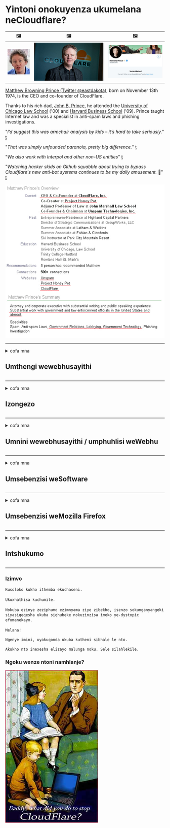 # Yintoni onokuyenza ukumelana neCloudflare?

| 🖼 | 🖼 | 🖼 |
| --- | --- | --- |
| ![](../image/matthew_prince_teen.jpg) | ![](../image/matthew_prince.jpg) | ![](../image/blockedbymatthewprince.jpg) |


[Matthew Browning Prince (Twitter @eastdakota)](https://twitter.com/eastdakota), born on November 13th 1974, is the CEO and co-founder of CloudFlare.

Thanks to his rich dad, [John B. Prince](http://web.archive.org/web/20081002173414/http://www.mufranchisee.com/article/453/), he attended the [University of Chicago Law School](https://en.wikipedia.org/wiki/University_of_Chicago_Law_School) ('00) and [Harvard Business School](https://en.wikipedia.org/wiki/Harvard_Business_School) ('09). Prince taught Internet law and was a specialist in anti-spam laws and phishing investigations.


"*I’d suggest this was armchair analysis by kids – it’s hard to take seriously.*" [t](https://www.theguardian.com/technology/2015/nov/19/cloudflare-accused-by-anonymous-helping-isis)

"*That was simply unfounded paranoia, pretty big difference.*"  [t](https://twitter.com/xxdesmus/status/992757936123359233)

"*We also work with Interpol and other non-US entities*" [t](https://twitter.com/eastdakota/status/1203028504184360960)

"*Watching hacker skids on Github squabble about trying to bypass Cloudflare's new anti-bot systems continues to be my daily amusement.* 🍿" [t](https://twitter.com/eastdakota/status/1273277839102656515)


![](../image/whoismp.jpg)

---


<details>
<summary>cofa mna

## Umthengi wewebhusayithi
</summary>


- Ukuba iwebhusayithi oyithandayo isebenzisa iCloudflare, baxelele ukuba bangasebenzisi iCloudflare.
  - Ukulila kumajelo onxibelelwano afana noFacebook, uReddit, uTwitter okanye uMastodon awenzi mahluko. [Izenzo zingaphezulu kunee-hashtag.](https://twitter.com/phyzonloop/status/1274132092490862594)
  - Zama ukunxibelelana nomnini webhusayithi ukuba ufuna ukuzenza uluncedo.

[Cloudflare watsho](https://github.com/Eloston/ungoogled-chromium/issues/783):
```
Sincoma ukuba ufikelele kubalawuli malunga neenkonzo ezithile okanye iisayithi ohlangane nazo kunye nokwabelana ngamava akho.
```

[Ukuba awuyiceli, umnini wewebhusayithi ngekhe ayazi le ngxaki.](../PEOPLE.md)

![](../image/liberapay.jpg)

[Umzekelo ophumelelayo](https://counterpartytalk.org/t/turn-off-cloudflare-on-counterparty-co-plz/164/5).<br>
Unengxaki? [Nyusa ilizwi lakho ngoku.](https://github.com/maraoz/maraoz.github.io/issues/1) Umzekelo ongezantsi.

```
Unceda nje ukunyanzeliswa kwamashishini kunye nokujonga ubuninzi.
https://codeberg.org/crimeflare/cloudflare-tor/src/branch/master/README.md
```

```
Iphepha lakho lewebhu lisemfihlakalweni-ngokuxhaphaza ngasese igadi ebiyelweyo ye-CloudFlare.
https://codeberg.org/crimeflare/cloudflare-tor/
```

- Thatha ixesha ufunde umgaqo-nkqubo wabucala wewebhusayithi.
  - ukuba iwebhusayithi ingemva kweCloudflare okanye iwebhusayithi isebenzisa iinkonzo ezixhumeke kwiCloudflare.

Kuya kufuneka ichaze ukuba yintoni "i-Cloudflare", kwaye ucele imvume yokwabelana ngedatha yakho neCloudflare. Ukusilela ukwenza njalo kuya kukhokelela ekwaphuleni ukuthembana kwaye iwebhusayithi ekuthethwa ngayo kufuneka ithintelwe.

[Umzekelo owamkelekileyo womgaqo-nkqubo wabucala ulapha](https://archive.is/bDlTz) ("Subprocessors" > "Entity Name")

```
Ndiyifundile imigaqo-nkqubo yakho yabucala kwaye andilifumani igama elithi Cloudflare.
Andifuni ukwabelana ngedatha nawe ukuba uyaqhubeka nokondla idatha yam kwiCloudflare.
https://codeberg.org/crimeflare/cloudflare-tor/
```

Lo ngumzekelo womgaqo-nkqubo wabucala ongenalo igama elithi Cloudflare.
[Liberland Jobs](https://archive.is/daKIr) [privacy policy](https://docsend.com/view/feiwyte):

![](../image/cfwontobey.jpg)

ICloudflare inomgaqo-nkqubo wabo wabucala.
[ICloudflare iyabathanda abantu abathandana nabantu.](https://www.reddit.com/r/GamerGhazi/comments/2s64fe/be_wary_reporting_to_cloudflare/)

Nanku umzekelo olungileyo wefom yokubhalisa kwiwebhusayithi.
I-AFAIK, iwebhusayithi zero yenza oku. Ngaba uza kubathemba?

```
Ngokucofa "Bhalisela i-XYZ", uyavuma ngokwemigaqo yethu yenkonzo kunye nengxelo yabucala.
Uyavuma ukwabelana ngedatha yakho neCloudflare kwaye uyavuma nengxelo yabucala ye-cloudflare.
Ukuba i-Cloudflare ivuza ulwazi lwakho okanye ayikuvumeli ukuba uqhagamshele kwiiseva zethu, ayilotyala lethu. [*]

[ Bhalisa ] [ Andivumi ]
```
[*] [PEOPLE.md](../PEOPLE.md)


- Zama ukungasebenzisi inkonzo yabo. Khumbula ukuba ujongwe yiCloudflare.
  - ["I'm in your TLS, sniffin' your passworz"](../image/iminurtls.jpg)

- Khangela enye iwebhusayithi. Kukho ezinye iindlela kunye namathuba kwi-intanethi!

- Qinisekisa abahlobo bakho ukuba basebenzise iTor yonke imihla.
  - Ukungaziwa kufuneka kube ngumgangatho we-intanethi evulekileyo!
  - [Qaphela ukuba iprojekthi yeTor ayiyithandi le projekthi.](../HISTORY.md)

</details>

------

<details>
<summary>cofa mna

## Izongezo
</summary>

- Ukuba isikhangeli sakho yiFirefox, iTrows Browser, okanye i-Ungoogled Chromium isebenzisa enye yezi zongezo zingezantsi.
  - Ukuba ufuna ukongeza olunye ulongezo olutsha buza malunga nalo kuqala.


| Igama | Umthuthukisi | Inkxaso | Unokuthintela | Unokwazisa | Chrome |
| -------- | -------- | -------- | -------- | -------- | -------- |
| [Bloku Cloudflaron MITM-Atakon](../subfiles/about.bcma.md) | #Addon | [ ? ](README.md) | **Ewe**     | **Ewe**     |  **Ewe** |
| [Ĉu ligoj estas vundeblaj al MITM-atako?](../subfiles/about.ismm.md) | #Addon | [ ? ](README.md) | Hayi     | **Ewe**     |  **Ewe** |
| [Ĉu ĉi tiuj ligoj blokos Tor-uzanton?](../subfiles/about.isat.md) | #Addon | [ ? ](README.md) | Hayi     | **Ewe**     |  **Ewe** |
| [Block Cloudflare MITM Attack](https://trac.torproject.org/projects/tor/attachment/ticket/24351/block_cloudflare_mitm_attack-1.0.14.1-an%2Bfx.xpi)<br>[**DELETED BY TOR PROJECT**](../HISTORY.md) | nullius | [ ? ](tool/block_cloudflare_mitm_fx), [Link](README.md) | **Ewe**     | **Ewe**     |  Hayi |
| [TPRB](http://34ahehcli3epmhbu2wbl6kw6zdfl74iyc4vg3ja4xwhhst332z3knkyd.onion/) | Sw | [ ? ](http://34ahehcli3epmhbu2wbl6kw6zdfl74iyc4vg3ja4xwhhst332z3knkyd.onion/) | **Ewe**     | **Ewe**     |  Hayi |
| [Detect Cloudflare](https://addons.mozilla.org/en-US/firefox/addon/detect-cloudflare/) | Frank Otto | [ ? ](https://github.com/traktofon/cf-detect) | Hayi     | **Ewe**     |  Hayi |
| [True Sight](https://addons.mozilla.org/en-US/firefox/addon/detect-cloudflare-plus/) | claustromaniac | [ ? ](https://github.com/claustromaniac/detect-cloudflare-plus) | Hayi     | **Ewe**     |  Hayi |
| [Which Cloudflare datacenter am I visiting?](https://addons.mozilla.org/en-US/firefox/addon/cf-pop/) | 依云 | [ ? ](https://github.com/lilydjwg/cf-pop) | Hayi     | **Ewe**     |  Hayi |


- "I-Decentraleyes" inokumisa unxibelelwano kwi "CDNJS (Cloudflare)".
  - Ithintela uninzi lwezicelo ekufikeleleni kwinethiwekhi, kwaye isebenza iifayile zasekhaya ukugcina iisayithi zingaphuli.
  - Umphuhlisi uphendule: "[very concerning indeed](https://github.com/Synzvato/decentraleyes/issues/236#issuecomment-352049501)", "[widespread usage severely centralizes the web](https://github.com/Synzvato/decentraleyes/issues/251#issuecomment-366752049)"

- [Unokususa okanye ungasithembi isatifikethi seCloudflare kwigunya lakho lesiqinisekiso (CA)](https://www.ssl.com/how-to/remove-root-certificate-firefox/)

</details>

------

<details>
<summary>cofa mna

## Umnini wewebhusayithi / umphuhlisi weWebhu
</summary>


![](../image/word_cloudflarefree.jpg)

- Sukusebenzisa isisombululo seCloudflare, ixesha.
  - Unokwenza ngcono kunoko, akunjalo? [Nantsi indlela yokususa umrhumo weCloudflare, iiplani, imimandla, okanye iiakhawunti.](https://support.cloudflare.com/hc/en-us/articles/200167776-Removing-subscriptions-plans-domains-or-accounts)

| 🖼 | 🖼 |
| --- | --- |
| ![](../image/htmlalertcloudflare.jpg) | ![](../image/htmlalertcloudflare2.jpg) |

- Ngaba ufuna abathengi abaninzi? Uyayazi into omawuyenze. Icebo "lingaphezulu komgca".
  - [Molo, ubhale "Sithatha imfihlo yakho ngokungathí sina" kodwa ndifumene "Impazamo 403 engavumelekanga iProxy engavumelekanga".](https://it.slashdot.org/story/19/02/19/0033255/stop-saying-we-take-your-privacy-and-security-seriously) Kutheni uvimba iTor Or VPN? [Kwaye kutheni uvimba ii-imeyile zethutyana?](http://nomdjgwjvyvlvmkolbyp3rocn2ld7fnlidlt2jjyotn3qqsvzs2gmuyd.onion/mail/)

![](../image/anonexist.jpg)

- Sebenzisa i-Cloudflare kuya kwandisa amathuba okuphuma. Ababhenkethi abakwazi ukufikelela kwiwebhusayithi yakho ukuba iseva yakho iphantsi okanye i-Cloudflare iphantsi.
  - [Ngaba ngokwenene ucinga ukuba iCloudflare ayikaze yehle?](https://www.ibtimes.com/cloudflare-down-not-working-sites-producing-504-gateway-timeout-errors-2618008) [Another](https://twitter.com/Jedduff/status/1097875615997399040) [sample](https://twitter.com/search?f=tweets&vertical=default&q=Cloudflare%20is%20having%20problems). [Need more](../PEOPLE.md)?

![](../image/cloudflareinternalerror.jpg)

- Usebenzisa i-Cloudflare ukumela "inkonzo ye-API" yakho, "isoftware yokuhlaziya isoftware" okanye "i-RSS feed" iya konakalisa umthengi wakho. Umthengi ukufownele wathi "andinakuphinda ndisebenzise i-API yakho", kwaye awazi ukuba kuqhubeka ntoni. I-Cloudflare inokuvala ngokuthe cwaka umthengi wakho. Ngaba ucinga ukuba kulungile?
  - Baninzi abathengi be-RSS kunye ne-RSS yokufunda online. Kutheni upapasha ukutya kwe-RSS ukuba awubavumeli abantu ukuba babhalise?

![](../image/rssfeedovercf.jpg)

- Ngaba uyasidinga isiqinisekiso seHTTPS? Sebenzisa "Masibethele ngokufihlakeleyo" okanye uyithenge kwinkampani ye-CA.

- Ngaba ufuna i-DNS server? Ngaba awunakucwangcisa iserver yakho? Njani ngabo: [Hurricane Electric Free DNS](https://dns.he.net/), [Dyn.com](https://dyn.com/dns/), [1984 Hosting](https://www.1984hosting.com/), [Afraid.Org (Ulawulo cima iakhawunti yakho ukuba usebenzisa iTOR)](https://freedns.afraid.org/)

- Ukhangela inkonzo yokubamba? Simahla kuphela? Njani ngabo: [Onion Service](http://vww6ybal4bd7szmgncyruucpgfkqahzddi37ktceo3ah7ngmcopnpyyd.onion/en/security/network-security/tor/onionservices-best-practices), [Free Web Hosting Area](https://freewha.com/), [Autistici/Inventati Web Site Hosting](https://www.autinv5q6en4gpf4.onion/services/website), [Github Pages](https://pages.github.com/), [Surge](https://surge.sh/)
  - [Eminye indlela eya kwi-Cloudflare](../subfiles/cloudflare-alternatives.md)

- Ngaba usebenzisa "cloudflare-ipfs.com"? [Ngaba uyazi ukuba i-Cloudflare IPFS imbi?](../PEOPLE.md)

- Faka isicelo seWallwall seWebhu esifana ne-OWASP kunye neFail2Ban kwiseva yakho kwaye uyiqwalasele kakuhle.
  - Ukuthintela iTor ayisosisombululo. Musa ukohlwaya wonke umntu ngenxa yabasebenzisi abancinci abancinci.

- Phinda uthumele okanye uvimbe abasebenzisi be "Cloudflare Warp" ekufikeleleni kwiwebhusayithi yakho. Kwaye unike isizathu ukuba unakho.

> Uluhlu lwe-IP: "[Uluhlu lwangoku lwe-Cloudflare ye-IP](cloudflare_inc/)"

> A: Vimba nje

```
server {
...
deny 173.245.48.0/20;
deny 103.21.244.0/22;
deny 103.22.200.0/22;
deny 103.31.4.0/22;
deny 141.101.64.0/18;
deny 108.162.192.0/18;
deny 190.93.240.0/20;
deny 188.114.96.0/20;
deny 197.234.240.0/22;
deny 198.41.128.0/17;
deny 162.158.0.0/15;
deny 104.16.0.0/12;
deny 172.64.0.0/13;
deny 131.0.72.0/22;
deny 2400:cb00::/32;
deny 2606:4700::/32;
deny 2803:f800::/32;
deny 2405:b500::/32;
deny 2405:8100::/32;
deny 2a06:98c0::/29;
deny 2c0f:f248::/32;
...
}
```

> B: Yisa kwiphepha lesilumkiso

```
http {
...
geo $iscf {
default 0;
173.245.48.0/20 1;
103.21.244.0/22 1;
103.22.200.0/22 1;
103.31.4.0/22 1;
141.101.64.0/18 1;
108.162.192.0/18 1;
190.93.240.0/20 1;
188.114.96.0/20 1;
197.234.240.0/22 1;
198.41.128.0/17 1;
162.158.0.0/15 1;
104.16.0.0/12 1;
172.64.0.0/13 1;
131.0.72.0/22 1;
2400:cb00::/32 1;
2606:4700::/32 1;
2803:f800::/32 1;
2405:b500::/32 1;
2405:8100::/32 1;
2a06:98c0::/29 1;
2c0f:f248::/32 1;
}
...
}

server {
...
if ($iscf) {rewrite ^ https://example.com/cfwsorry.php;}
...
}

<?php
header('HTTP/1.1 406 Not Acceptable');
echo <<<CLOUDFLARED
Thank you for visiting ourwebsite.com!<br />
We are sorry, but we can't serve you because your connection is being intercepted by Cloudflare.<br />
Please read https://codeberg.org/crimeflare/cloudflare-tor for more information.<br />
CLOUDFLARED;
die();
```

- Cwangcisa i-Tor Onion Service okanye i-I2P insite ukuba uyakholelwa kwinkululeko kwaye wamkela abasebenzisi abangaziwayo.

- Cela ingcebiso kwabanye Clearnet / Tor abaqhubi bewebhusayithi kwaye wenze izihlobo ezingaziwayo!

</details>

------

<details>
<summary>cofa mna

## Umsebenzisi weSoftware
</summary>


- Ingxabano isebenzisa iCloudFlare. Ezinye iindlela? Siyacebisa [**Briar** (Android)](https://f-droid.org/en/packages/org.briarproject.briar.android/), [Ricochet (PC)](https://ricochet.im/), [Tox + Tor (Android/PC)](https://tox.chat/download.html)
  - I-Briar ibandakanya i-Tor daemon ukuze ungafaki i-Orbot.
  - Abaphuhlisi beQwtch, uBucala obuVulekileyo, iprojekthi ye-stop_cloudflare esuswe kwinkonzo yabo ye-git ngaphandle kwesaziso.

- Ukuba usebenzisa i-Debian GNU / Linux, okanye nayiphi na into evela kuyo, rhuma: [bug #831835](https://bugs.debian.org/cgi-bin/bugreport.cgi?bug=831835). Kwaye ukuba unakho, nceda uncede uqinisekise ipatch, kwaye uncede umlondolozi afike kwisigqibo esifanelekileyo malunga nokuba kufanelekile ukuba yamkelwe.

- Soloko ucebisa ezi zikhangeli.

| Igama | Umthuthukisi | Inkxaso | Gqabaza |
| -------- | -------- | -------- | -------- |
| [Ungoogled-Chromium](https://ungoogled-software.github.io/ungoogled-chromium-binaries/) | Eloston | [ ? ](https://github.com/Eloston/ungoogled-chromium) | PC (Win, Mac, Linux)  _!Tor_ |
| [Bromite](https://www.bromite.org/fdroid) | Bromite | [ ? ](https://github.com/bromite/bromite/issues) | Android  _!Tor_ |
| [Tor Browser](https://www.torproject.org/download/) | Tor Project | [ ? ](https://support.torproject.org/) | PC (Win, Mac, Linux)  _Tor_|
| [Tor Browser Android](https://www.torproject.org/download/) | Tor Project | [ ? ](https://support.torproject.org/) | Android  _Tor_|
| [Onion Browser](https://itunes.apple.com/us/app/onion-browser/id519296448?mt=8) | Mike Tigas | [ ? ](https://github.com/OnionBrowser/OnionBrowser/issues) | Apple iOS  _Tor_|
| [GNU/Icecat](https://www.gnu.org/software/gnuzilla/) | GNU | [ ? ](https://www.gnu.org/software/gnuzilla/) | PC (Linux) |
| [IceCatMobile](https://f-droid.org/en/packages/org.gnu.icecat/) | GNU | [ ? ](https://lists.gnu.org/mailman/listinfo/bug-gnuzilla) | Android |
| [Iridium Browser](https://iridiumbrowser.de/about/) | Iridium | [ ? ](https://github.com/iridium-browser/iridium-browser/) | PC (Win, Mac, Linux, OpenBSD) |


Enye into eyimfihlo yesoftware ayifezekanga. Oku akuthethi ukuba isikhangeli seTor "sigqibelele".
Akukho 100% ukhuselekile okanye i-100% yabucala kwi-intanethi nakwitekhnoloji.

- Ngaba awufuni ukusebenzisa iTor? Ungasebenzisa nasiphi na isikhangeli ngeTor daemon.
  - [Qaphela ukuba iprojekthi yeTor ayikuthandi oku.](https://support.torproject.org/tbb/tbb-9/) Sebenzisa iTrowser ukuba uyakwazi ukwenza njalo.
- [Uyisebenzisa kanjani iChromium ngeTor](../subfiles/chromium_tor.md)


Makhe sithethe ngenye imfihlo yesoftware.

- [Ukuba ufuna ngenene ukusebenzisa iFirefox, khetha u- "Firefox ESR".](https://www.mozilla.org/en-US/firefox/organizations/)
  - [IFirefox -I-spyware Watchdog](https://spyware.neocities.org/articles/firefox.html)
  - [IFirefox iyala intetho yasimahla, iyayithintela intetho yasimahla](https://web.archive.org/web/20200423010026/https://reclaimthenet.org/firefox-rejects-free-speech-bans-free-speech-commenting-plugin-dissenter-from-its-extensions-gallery/)
  - ["Iivoti ezili-100 +. Kubonakala ngathi icela inkampani yesoftware ukuba inamathele kwi ... software kakhulu kakhulu kwezi ntsuku."](https://old.reddit.com/r/firefox/comments/gutdiw/weve_got_work_to_do_the_mozilla_blog/fslbbb6/)
  - [Ewe, kutheni uFirefox endibonisa amakhonkco axhaswe ngebhari yeURL?](https://www.reddit.com/r/firefox/comments/jybx2w/uh_why_is_firefox_showing_me_sponsored_links_in/)
  - [IMozilla - uMtyholi ongumntu](https://digdeeper.neocities.org/ghost/mozilla.html)

- [Khumbula, iMozilla isebenzisa inkonzo yeCloudflare.](https://www.robtex.com/dns-lookup/www.mozilla.org) [Basebenzisa inkonzo ye-DNS ye-Cloudflare kwimveliso yabo.](https://www.theregister.co.uk/2018/03/21/mozilla_testing_dns_encryption/)

- [IMozilla iyalile ngokusemthethweni eli tikiti.](https://bugzilla.mozilla.org/show_bug.cgi?id=1426618)

- [Ukugxila kwiFirefox yinto ehlekisayo.](https://github.com/mozilla-mobile/focus-android/issues/1743) [Bathembise ukucima i-telemetry kodwa bayitshintsha.](https://github.com/mozilla-mobile/focus-android/issues/4210)

- [Umphuhlisi wePaleMoon / Basilisk uyayithanda iCloudflare.](https://github.com/mozilla-mobile/focus-android/issues/1743#issuecomment-345993097)
  - [Isilondolozi sePale Moon sikaVimba weeNgcaciso siqhekeze kwaye sisasaza i-malware kwiinyanga ezili-18](https://www.reddit.com/r/privacytoolsIO/comments/cc808y/pale_moons_archive_server_hacked_and_spread/)
  - Uyabazonda abasebenzisi beTor - "[Mayibe nobutshaba nxamnye noTor. Ndicinga ukuba uninzi lweesayithi kufuneka zibe nobutshaba ngokubhekisele kwiTor ithathela ingqalelo imeko yayo yokuxhatshazwa.](https://github.com/yacy/yacy_search_server/issues/314#issuecomment-565932097)"

- [I-Waterfox inengxaki enkulu "yefowuni ekhaya"](https://spyware.neocities.org/articles/waterfox.html)

- [UGoogle Chrome uyispyware.](https://www.gnu.org/proprietary/malware-google.en.html)
  - [Iprofayile zikaGoogle zomsebenzi wakho.](https://spyware.neocities.org/articles/chrome.html)

- [I-SRWare Iron yenza iifowuni ezininzi kakhulu kunxibelelwano lwasekhaya.](https://spyware.neocities.org/articles/iron.html) Ikwaqhagamshela kwimimandla kaGoogle.

- [Umkhangeli onesibindi onesigcini somgcini we-Facebook / Twitter.](https://www.bleepingcomputer.com/news/security/facebook-twitter-trackers-whitelisted-by-brave-browser/)
  - [Nantsi eminye imiba.](https://spyware.neocities.org/articles/brave.html)
  - [binance ehambelana ne-ID](https://twitter.com/cryptonator1337/status/1269594587716374528)

- [IMicrosoft Edge ivumela iFacebook ukuba isebenzise ikhowudi yeFlash ngasemva kwabasebenzisi.](https://www.zdnet.com/article/microsoft-edge-lets-facebook-run-flash-code-behind-users-backs/)

- [IVivaldi ayiyihloniphi imfihlo yakho.](https://spyware.neocities.org/articles/vivaldi.html)

- [Inqanaba le-spyware ye-Opera: Ephakamileyo kakhulu](https://spyware.neocities.org/articles/opera.html)

- Apple iOS: [Akufanele usebenzise i-iOS konke konke, ngakumbi kuba ayisi-malware.](https://www.gnu.org/proprietary/malware-apple.html)

Ke ngoko sicebisa ngaphezulu kwetafile kuphela. Ayikho enye.

</details>

------

<details>
<summary>cofa mna

## Umsebenzisi weMozilla Firefox
</summary>


- "IFirefox Nightly" iya kuthumela ulwazi lwenqanaba lokulungisa ingxaki kumaseva eMozilla ngaphandle kwendlela yokuphuma.
  - [Iiseva zeMozilla ziyangxama Cloudflare](https://www.digwebinterface.com/?hostnames=www.mozilla.org%0D%0Amozilla.cloudflare-dns.com&type=&ns=resolver&useresolver=8.8.4.4&nameservers=)

- Kuyenzeka ukuba kuthintelwe iFirefox ukunxibelelana neseva zeMozilla.
  - [Isikhokelo somgaqo-nkqubo weMozilla](https://github.com/mozilla/policy-templates/blob/master/README.md)
  - Gcina ukhumbula ukuba eli qhinga linokuyeka ukusebenza kwinguqulelo yamva kuba iMozilla iyathanda ukuzenza mhlophe ngokwazo.
  - Sebenzisa i-firewall kunye ne-DNS isihluzi ukubathintela ngokupheleleyo.

"`/distribution/policies.json`"

>     "WebsiteFilter": {
> 		"Block": [
> 		"*://*.mozilla.com/*",
> 		"*://*.mozilla.net/*",
> 		"*://*.mozilla.org/*",
> 		"*://webcompat.com/*",
> 		"*://*.firefox.com/*",
> 		"*://*.thunderbird.net/*",
> 		"*://*.cloudflare.com/*"
> 		]
>     },


- ~~Xela i-bug kwi-tracker ye-mozilla, ubaxelele ukuba bangasebenzisi i-Cloudflare.~~ Kwakukho ingxelo yegciwane kwi-bugzilla. Abantu abaninzi bathumele inkxalabo yabo, nangona kunjalo i-bug yayifihliwe ngumlawuli kwi-2018.

- Unokukhubaza iDoH kwiFirefox.
  - [Guqula umboneleli we-DNS ongagqibekanga we-firefox](../subfiles/change-firefox-dns.md)

![](../image/firefoxdns.jpg)

- [Ukuba ungathanda ukusebenzisa i-non-ISP DNS, cinga ukusebenzisa i-OpenNIC Tier2 DNS inkonzo okanye naziphi na iinkonzo ezingezizo ze-Cloudflare DNS.](https://wiki.opennic.org/start)
![](../image/opennic.jpg)
  - Vimba i-Cloudflare nge-DNS. [Crimeflare DNS](https://dns.crimeflare.eu.org/)

- Ungasebenzisa iTor njengesisombululo se-DNS. [Ukuba awuyongcali yeTor, buza umbuzo apha.](https://tor.stackexchange.com/)

> **Njani?**
> 1. Khuphela iTor kwaye uyifake kwikhompyuter yakho.
> 2. Yongeza lo mgca kwifayile "torrc".
> DNSPort 127.0.0.1:53
> 3. Qala kwakhona iTor.
> 4. Misela iserver yekhompyuter yakho kwi "127.0.0.1".

</details>

------

<details>
<summary>cofa mna

## Intshukumo
</summary>


- Xelela abanye abakungqongileyo malunga neengozi zeCloudflare.

- [Nceda ukuphucula oku kugcinwa.](https://codeberg.org/crimeflare/cloudflare-tor).
  - Zombini ezi zintlu, iimpikiswano ezichasene nayo kunye neenkcukacha.

- [Uxwebhu kwaye wenze esidlangalaleni apho izinto zihamba gwenxa ngeCloudflare (kunye neenkampani ezifanayo), uqiniseke ngokukhankanya le ndawo yokugcina xa usenza njalo](https://codeberg.org/crimeflare/cloudflare-tor) :)

- Fumana abantu abaninzi basebenzise iTor ngokungagqibekanga ukuze babenako ukufumana iwebhu ngokwembono yamacandelo ahlukeneyo ehlabathi.

- Qalisa amaqela, kwimidiya yoluntu nakwindawo yokutya, ezinikele ekukhululeni umhlaba kwi-Cloudflare.

- Apho kufanelekileyo, nxibelelana nala maqela kule ndawo yokugcina-le inokuba yindawo yokulungelelanisa ukusebenza kunye njengamaqela.

- [Qalisa i-coop enokubonelela ngenye indlela engeyiyo yequmrhu kwi-Cloudflare.](../subfiles/cloudflare-alternatives.md)

- Sazise ngazo naziphi na ezinye iindlela zokunceda ubuncinci ukubonelela ngokuzikhusela okungafaniyo nxamnye neCloudflare.

- Ukuba ungumthengi weCloudflare, seta useto lwakho lwabucala, kwaye ulinde ukuba babaphule.
  - [Emva koko bangenise phantsi kokuchasana nogaxekile / iintlawulo zokuphula umthetho zabucala.](https://twitter.com/thexpaw/status/1108424723233419264)

- Ukuba use-United States of America kwaye iwebhusayithi ekuthethwa ngayo yibhanki okanye i-accountant, zama ukuzisa uxinzelelo lomthetho phantsi komthetho we-Gramm-Leach-Bliley, okanye ama-America ane-DIsabilities Act kwaye uxele kuthi ukuba ufikelela phi .

- Ukuba iwebhusayithi yindawo karhulumente, zama ukuzisa uxinzelelo lwezomthetho phantsi koLungiso lokuQala loMgaqo-siseko wase-US.

- Ukuba ungummi we-EU, nxibelelana newebhusayithi ukuze uthumele iinkcukacha zakho phantsi koMmiselo woKhuseleko lweDatha Jikelele. Ukuba bayala ukukunika ulwazi lwakho, kukwaphula umthetho.

- Kwiinkampani ezithi zinikezela ngenkonzo kwiwebhusayithi yazo zama ukuzixela "njengentengiso engeyonyani" kwimibutho ekhusela abathengi kunye neBBB. Iiwebhusayithi zeCloudflare zinikezelwa ziiseva zeCloudflare.

- [I-ITU iphakamisa imeko yase-US ukuba i-Cloudflare iqala ukuba mkhulu ngokwaneleyo ukuba umthetho we-antitrust ungathobelwa kubo.](https://www.itu.int/en/ITU-T/Workshops-and-Seminars/20181218/Documents/Geoff_Huston_Presentation.pdf)

- Kuyacingelwa ukuba i-GNU GPL inguqulelo yesi-4 inokubandakanya ukubonelelwa kokugcina ikhowudi yemvelaphi ngasemva kwale nkonzo, efuna yonke i-GPLv4 kunye neenkqubo zangoko ubuncinci ukuba ikhowudi yemithombo ifikeleleke ngendlela engacaluliyo kubasebenzisi beTor.

</details>

------

### Izimvo

```
Kusoloko kukho ithemba ekuchaseni.

Ukuxhathisa kuchumile.

Nokuba ezinye zeziphumo ezimnyama ziye zibekho, isenzo sokunganyangeki siyasiqeqesha ukuba siqhubeke nokuzinzisa imeko ye-dystopic efumanekayo.

Melana!
```

```
Ngenye imini, uyakuqonda ukuba kutheni sibhale le nto.
```

```
Akukho nto inexesha elizayo malunga noku. Sele silahlekile.
```

### Ngoku wenze ntoni namhlanje?


![](../image/stopcf.jpg)
